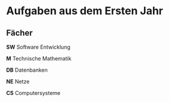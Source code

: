 # Aufgaben aus dem Ersten Jahr
## Fächer
**SW** Software Entwicklung

**M** Technische Mathematik

**DB** Datenbanken

**NE** Netze

**CS** Computersysteme